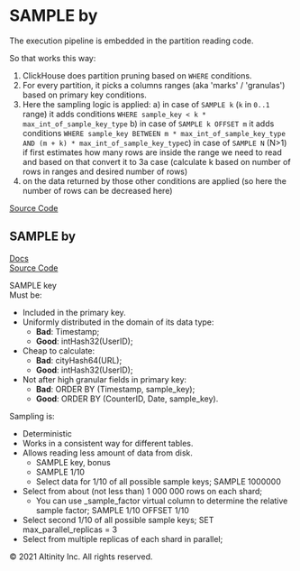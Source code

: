 # SAMPLE by

The execution pipeline is embedded in the partition reading code.

So that works this way:

1. ClickHouse does partition pruning based on `WHERE` conditions.
2. For every partition, it picks a columns ranges \(aka 'marks' / 'granulas'\) based on primary key conditions.
3. Here the sampling logic is applied: a\) in case of `SAMPLE k` \(`k` in `0..1` range\) it adds conditions `WHERE sample_key < k * max_int_of_sample_key_type` b\) in case of `SAMPLE k OFFSET m` it adds conditions `WHERE sample_key BETWEEN m * max_int_of_sample_key_type AND (m + k) * max_int_of_sample_key_type`c\) in case of `SAMPLE N` \(N&gt;1\) if first estimates how many rows are inside the range we need to read and based on that convert it to 3a case \(calculate k based on number of rows in ranges and desired number of rows\)
4. on the data returned by those other conditions are applied \(so here the number of rows can be decreased here\)

[Source Code](https://github.com/ClickHouse/ClickHouse/blob/92c937db8b50844c7216d93c5c398d376e82f6c3/src/Storages/MergeTree/MergeTreeDataSelectExecutor.cpp#L355)

## SAMPLE by <a id="Sampleby-Sampleby"></a>

[Docs](https://clickhouse.yandex/docs/en/query_language/select/#select-sample-clause)  
[Source Code](https://github.com/ClickHouse/ClickHouse/blob/92c937db8b50844c7216d93c5c398d376e82f6c3/src/Storages/MergeTree/MergeTreeDataSelectExecutor.cpp#L355)

SAMPLE key  
Must be:

* Included in the primary key.
* Uniformly distributed in the domain of its data type:
  * **Bad**: Timestamp;
  * **Good**: intHash32\(UserID\);
* Cheap to calculate:
  * **Bad**: cityHash64\(URL\);
  * **Good**: intHash32\(UserID\);
* Not after high granular fields in primary key:
  * **Bad**: ORDER BY \(Timestamp, sample\_key\);
  * **Good**: ORDER BY \(CounterID, Date, sample\_key\).

Sampling is:

* Deterministic
* Works in a consistent way for different tables.
* Allows reading less amount of data from disk.
  * SAMPLE key, bonus
  * SAMPLE 1/10
  * Select data for 1/10 of all possible sample keys; SAMPLE 1000000
* Select from about \(not less than\) 1 000 000 rows on each shard;
  * You can use \_sample\_factor virtual column to determine the relative sample factor; SAMPLE 1/10 OFFSET 1/10
* Select second 1/10 of all possible sample keys; SET max\_parallel\_replicas = 3
* Select from multiple replicas of each shard in parallel;

© 2021 Altinity Inc. All rights reserved.

